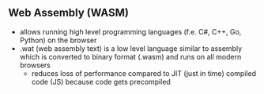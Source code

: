 ## Web Assembly (WASM)
 - allows running high level programming languages (f.e. C#, C++, Go, Python) on the browser
 - .wat (web assembly text) is a low level language similar to assembly which is converted to binary format (.wasm) and runs on all modern browsers
	 - reduces loss of performance compared to JIT (just in time) compiled code (JS) because code gets precompiled
<!--stackedit_data:
eyJoaXN0b3J5IjpbMTUzODEzMDc2Ml19
-->